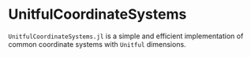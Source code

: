 # UnitfulCoordinateSystems

`UnitfulCoordinateSystems.jl` is a simple and efficient implementation of common coordinate
systems with `Unitful` dimensions.
